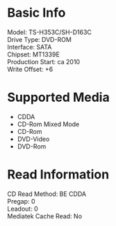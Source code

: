 # Basic Info

Model: TS-H353C/SH-D163C  
Drive Type: DVD-ROM  
Interface: SATA  
Chipset: MT1339E  
Production Start: ca 2010  
Write Offset: +6  

# Supported Media

- CDDA
- CD-Rom Mixed Mode
- CD-Rom
- DVD-Video
- DVD-Rom

# Read Information

CD Read Method: BE CDDA  
Pregap: 0  
Leadout: 0  
Mediatek Cache Read: No  